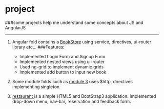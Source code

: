 # project
###some projects help me understand some concepts about JS and AngularJS 

***

1. Angular fold contains a [BookStore](https://jinmingshi.github.io/project/angular%20demo/BookStore/#/index) using service, directives, ui-router library etc...
###Features:
   - Implemented Login Form and Signup Form
   - Implemented nested views using ui-router
   - Used ng-grid to implement dynamic grids
   - Implemented add button to input new book  
    
2. Some module folds such as [module 3](https://jinmingshi.github.io/project/angular%20demo/modules/assignment3/index.html) uses $http, directives implementing singleton.    
   
3. [restaurant ](https://jinmingshi.github.io/project/restaurant/index.html) is a simple HTML5 and BootStrap3 application. Implemented drop-down menu, nav-bar, reservation and feedback form. 
